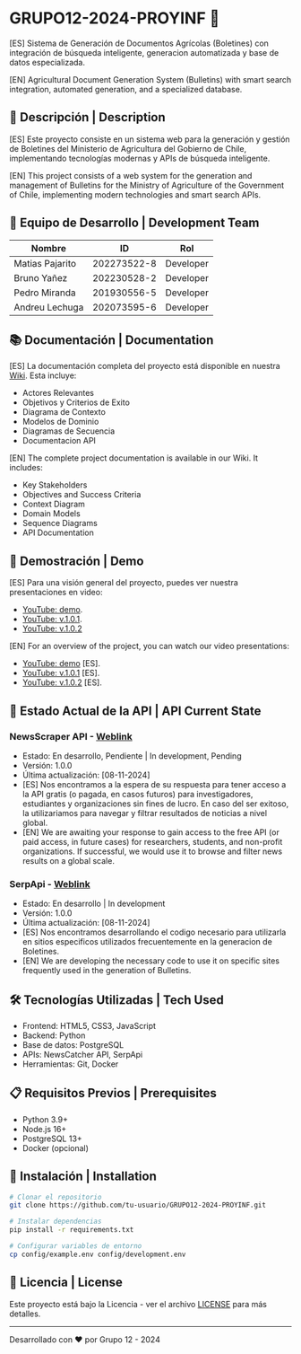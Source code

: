 # GRUPO12-2024-PROYINF 🌱

[ES] Sistema de Generación de Documentos Agrícolas (Boletines) con integración de búsqueda inteligente, generacion automatizada y base de datos especializada.

[EN] Agricultural Document Generation System (Bulletins) with smart search integration, automated generation, and a specialized database.

## 🚀 Descripción | Description
[ES] Este proyecto consiste en un sistema web para la generación y gestión de Boletines del Ministerio de Agricultura del Gobierno de Chile, implementando tecnologías modernas y APIs de búsqueda inteligente.

[EN] This project consists of a web system for the generation and management of Bulletins for the Ministry of Agriculture of the Government of Chile, implementing modern technologies and smart search APIs.

## 👥 Equipo de Desarrollo | Development Team
| Nombre | ID | Rol |
|--------|----|----|
| Matias Pajarito | 202273522-8 | Developer |
| Bruno Yañez | 202230528-2 | Developer |
| Pedro Miranda | 201930556-5 | Developer |
| Andreu Lechuga | 202073595-6 | Developer |

## 📚 Documentación | Documentation
[ES] La documentación completa del proyecto está disponible en nuestra [Wiki](https://github.com/MatiasPajarito/GRUPO12-2024-PROYINF/wiki). Esta incluye:
- Actores Relevantes
- Objetivos y Criterios de Exito
- Diagrama de Contexto
- Modelos de Dominio
- Diagramas de Secuencia
- Documentacion API

[EN] The complete project documentation is available in our Wiki. It includes:
- Key Stakeholders
- Objectives and Success Criteria
- Context Diagram
- Domain Models
- Sequence Diagrams
- API Documentation

## 🎥 Demostración | Demo
[ES] Para una visión general del proyecto, puedes ver nuestra presentaciones en video:
- [YouTube: demo](https://www.youtube.com/watch?v=TAgy9_8pgcM).
- [YouTube: v.1.0.1](https://www.youtube.com/watch?v=Cgoa0NBesHk).
- [YouTube: v.1.0.2](https://youtu.be/gUHv5TUl1yA)

[EN] For an overview of the project, you can watch our video presentations:
- [YouTube: demo](https://www.youtube.com/watch?v=TAgy9_8pgcM) [ES].
- [YouTube: v.1.0.1](https://www.youtube.com/watch?v=Cgoa0NBesHk) [ES].
- [YouTube: v.1.0.2](https://youtu.be/gUHv5TUl1yA) [ES].
## 🔧 Estado Actual de la API | API Current State

### NewsScraper API - [Weblink](https://www.newscatcherapi.com/)
- Estado: En desarrollo, Pendiente | In development, Pending
- Versión: 1.0.0
- Última actualización: [08-11-2024]
- [ES] Nos encontramos a la espera de su respuesta para tener acceso a la API gratis (o pagada, en casos futuros) para investigadores, estudiantes y organizaciones sin fines de lucro. En caso del ser exitoso, la utilizariamos para navegar y filtrar resultados de noticias a nivel global.
- [EN] We are awaiting your response to gain access to the free API (or paid access, in future cases) for researchers, students, and non-profit organizations. If successful, we would use it to browse and filter news results on a global scale.

### SerpApi - [Weblink](https://serpapi.com/)
- Estado: En desarrollo | In development
- Versión: 1.0.0
- Última actualización: [08-11-2024]
- [ES] Nos encontramos desarrollando el codigo necesario para utilizarla en sitios especificos utilizados frecuentemente en la generacion de Boletines.
- [EN] We are developing the necessary code to use it on specific sites frequently used in the generation of Bulletins.

## 🛠️ Tecnologías Utilizadas | Tech Used
- Frontend: HTML5, CSS3, JavaScript
- Backend: Python
- Base de datos: PostgreSQL
- APIs: NewsCatcher API, SerpApi
- Herramientas: Git, Docker

## 📋 Requisitos Previos | Prerequisites
- Python 3.9+
- Node.js 16+
- PostgreSQL 13+
- Docker (opcional)

## 🚀 Instalación | Installation
```bash
# Clonar el repositorio
git clone https://github.com/tu-usuario/GRUPO12-2024-PROYINF.git

# Instalar dependencias
pip install -r requirements.txt

# Configurar variables de entorno
cp config/example.env config/development.env
```

## 📝 Licencia | License
Este proyecto está bajo la Licencia - ver el archivo [LICENSE](LICENSE.md) para más detalles.

---
Desarrollado con ❤️ por Grupo 12 - 2024
